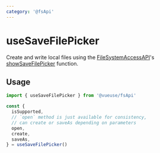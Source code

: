 ```yaml
---
category: '@fsApi'
---
```


# useSaveFilePicker

Create and write local files using the [FileSystemAccessAPI](https://developer.mozilla.org/en-US/docs/Web/API/File_System_Access_API)'s [showSaveFilePicker](https://developer.mozilla.org/en-US/docs/Web/API/window/showSaveFilePicker) function.

## Usage

```ts
import { useSaveFilePicker } from '@vueuse/fsApi'

const {
  isSupported,
  // `open` method is just available for consistency,
  // can create or saveAs depending on parameters
  open,
  create,
  saveAs,
} = useSaveFilePicker()
```
